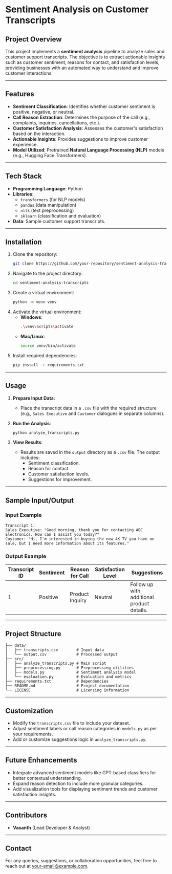 # **Sentiment Analysis on Customer Transcripts**

## **Project Overview**
This project implements a **sentiment analysis** pipeline to analyze sales and customer support transcripts. The objective is to extract actionable insights such as customer sentiment, reasons for contact, and satisfaction levels, providing businesses with an automated way to understand and improve customer interactions.

---

## **Features**
- **Sentiment Classification**: Identifies whether customer sentiment is positive, negative, or neutral.
- **Call Reason Extraction**: Determines the purpose of the call (e.g., complaints, inquiries, cancellations, etc.).
- **Customer Satisfaction Analysis**: Assesses the customer's satisfaction based on the interaction.
- **Actionable Insights**: Provides suggestions to improve customer experience.
- **Model Utilized**: Pretrained **Natural Language Processing (NLP)** models (e.g., Hugging Face Transformers).

---

## **Tech Stack**
- **Programming Language**: Python
- **Libraries**:
  - `transformers` (for NLP models)
  - `pandas` (data manipulation)
  - `nltk` (text preprocessing)
  - `sklearn` (classification and evaluation)
- **Data**: Sample customer support transcripts.

---

## **Installation**

1. Clone the repository:
   ```bash
   git clone https://github.com/your-repository/sentiment-analysis-transcripts.git
   ```
2. Navigate to the project directory:
   ```bash
   cd sentiment-analysis-transcripts
   ```
3. Create a virtual environment:
   ```bash
   python -m venv venv
   ```
4. Activate the virtual environment:
   - **Windows**:
     ```bash
     .\venv\Scripts\activate
     ```
   - **Mac/Linux**:
     ```bash
     source venv/bin/activate
     ```
5. Install required dependencies:
   ```bash
   pip install -r requirements.txt
   ```

---

## **Usage**

1. **Prepare Input Data**:
   - Place the transcript data in a `.csv` file with the required structure (e.g., `Sales Executive` and `Customer` dialogues in separate columns).

2. **Run the Analysis**:
   ```bash
   python analyze_transcripts.py
   ```
3. **View Results**:
   - Results are saved in the `output` directory as a `.csv` file. The output includes:
     - Sentiment classification.
     - Reason for contact.
     - Customer satisfaction levels.
     - Suggestions for improvement.

---

## **Sample Input/Output**

### **Input Example**
```plaintext
Transcript 1:
Sales Executive: "Good morning, thank you for contacting ABC Electronics. How can I assist you today?"
Customer: "Hi, I'm interested in buying the new 4K TV you have on sale, but I need more information about its features."
```

### **Output Example**
| Transcript ID | Sentiment   | Reason for Call   | Satisfaction Level | Suggestions                                   |
|---------------|-------------|-------------------|--------------------|----------------------------------------------|
| 1             | Positive    | Product Inquiry   | Neutral            | Follow up with additional product details.   |

---

## **Project Structure**

```plaintext
├── data/
│   ├── transcripts.csv        # Input data
│   └── output.csv             # Processed output
├── src/
│   ├── analyze_transcripts.py # Main script
│   ├── preprocessing.py       # Preprocessing utilities
│   ├── models.py              # Sentiment analysis model
│   └── evaluation.py          # Evaluation and metrics
├── requirements.txt           # Dependencies
├── README.md                  # Project documentation
└── LICENSE                    # Licensing information
```

---

## **Customization**
- Modify the `transcripts.csv` file to include your dataset.
- Adjust sentiment labels or call reason categories in `models.py` as per your requirements.
- Add or customize suggestions logic in `analyze_transcripts.py`.

---

## **Future Enhancements**
- Integrate advanced sentiment models like GPT-based classifiers for better contextual understanding.
- Expand reason detection to include more granular categories.
- Add visualization tools for displaying sentiment trends and customer satisfaction insights.

---

## **Contributors**
- **Vasanth** (Lead Developer & Analyst)

---

## **Contact**
For any queries, suggestions, or collaboration opportunities, feel free to reach out at [your-email@example.com](vasanthvanama1.com).



